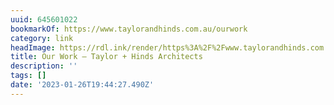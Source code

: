 ```yaml
---
uuid: 645601022
bookmarkOf: https://www.taylorandhinds.com.au/ourwork
category: link
headImage: https://rdl.ink/render/https%3A%2F%2Fwww.taylorandhinds.com.au%2Fourwork
title: Our Work — Taylor + Hinds Architects
description: ''
tags: []
date: '2023-01-26T19:44:27.490Z'
---
```



